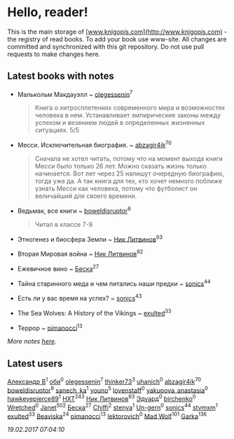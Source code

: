 # Hello, reader!
This is the main storage of [www.knigopis.com](http://www.knigopis.com) - the registry of read books.
To add your book use www-site. All changes are committed and synchronized with this git repository.
Do not use pull requests to make changes here.


## Latest books with notes
* Малькольм Макдауэлл ~ [olegessenin](users/390/3901448-vkontakte)<sup>7</sup>
    > Книга о хитросплетениях современного мира и возможностях человека в нем. Устанавливает эмпирические законы между успехом и везением людей в определенных жизненных ситуациях. 5/5

* Месси. Исключительная биография. ~ [abzagir4ik](users/362/3621623-vkontakte)<sup>70</sup>
    > Сначала не хотел читать, потому что на момент выхода книги Месси было только 26 лет. Можно сказать жизнь только начинается. Вот лет через 25 напишут очередную биографию, тогда уже да. А так книга для тех, кто хочет немного поближе узнать Месси как человека, потому что футболист он величайший для своего времени.

* Ведьмак, все книги ~ [boweldisruptor](users/164/16427535-vkontakte)<sup>6</sup>
    > Читал в классе 7-9

* Этногенез и биосфера Земли ~ [Ник Литвинов](users/241/241974816-vkontakte)<sup>93</sup>

* Вторая Мировая война ~ [Ник Литвинов](users/241/241974816-vkontakte)<sup>92</sup>

* Ежевичное вино ~ [Беска](users/157/1577468-vkontakte)<sup>27</sup>

* Тайна старинного меда и чем питались наши предки ~ [sonics](users/588/5880221-vkontakte)<sup>44</sup>

* Есть ли у вас время на успех? ~ [sonics](users/588/5880221-vkontakte)<sup>43</sup>

* The Sea Wolves: A History of the Vikings ~ [exulted](users/100/100599204551896265722-google)<sup>33</sup>

* Террор ~ [pimanocci](users/117/117124011531379579265-google)<sup>13</sup>


_More notes [here](latest_books_with_notes.md)._


## Latest users
[Александр В](users/112/112935638984319130182-googleplus)<sup>1</sup> 
[оби](users/344/344776025-vkontakte)<sup>0</sup> 
[olegessenin](users/390/3901448-vkontakte)<sup>7</sup> 
[thinker73](users/366/366497970-yandex)<sup>3</sup> 
[uhanich](users/178/178240024-vkontakte)<sup>0</sup> 
[abzagir4ik](users/362/3621623-vkontakte)<sup>70</sup> 
[boweldisruptor](users/164/16427535-vkontakte)<sup>9</sup> 
[sanech_ka](users/667/6673635-vkontakte)<sup>1</sup> 
[youno](users/302/302928912-vkontakte)<sup>5</sup> 
[lovenstaff](users/151/151833122-vkontakte)<sup>0</sup> 
[yakupova_anastasia](users/258/258576792-vkontakte)<sup>0</sup> 
[hawkeyepierce89](users/317/317314037-vkontakte)<sup>1</sup> 
[HXT](users/100/100002563462782-facebook)<sup>243</sup> 
[Ник Литвинов](users/241/241974816-vkontakte)<sup>93</sup> 
[Эдуард](users/118/118063907048531198648-google)<sup>0</sup> 
[birchenko](users/104/10453036-vkontakte)<sup>0</sup> 
[Wretched](users/402/402906582-vkontakte)<sup>0</sup> 
[Janet](users/205/20565064-vkontakte)<sup>502</sup> 
[Беска](users/157/1577468-vkontakte)<sup>27</sup> 
[Chiffi](users/105/105831994080785626680-google)<sup>2</sup> 
[stenya](users/333/333274180-vkontakte)<sup>1</sup> 
[Un-gern](users/100/100554758027116246692-google)<sup>0</sup> 
[sonics](users/588/5880221-vkontakte)<sup>44</sup> 
[stvmxm](users/436/4366644796-twitter)<sup>1</sup> 
[exulted](users/100/100599204551896265722-google)<sup>33</sup> 
[Beaviska](users/102/10202544960024508-facebook)<sup>24</sup> 
[pimanocci](users/117/117124011531379579265-google)<sup>13</sup> 
[lektorovich](users/100/100007627924096-facebook)<sup>0</sup> 
[Mad Wolf](users/947/94738840-vkontakte)<sup>101</sup> 
[Garka](users/115/115753719718250012620-google)<sup>136</sup> 


_19.02.2017 07:04:10_
